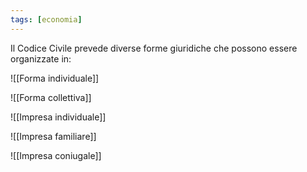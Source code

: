 ```yaml
---
tags: [economia]
---
```

Il Codice Civile prevede diverse forme giuridiche che possono essere  
organizzate in:  

![[Forma individuale]]

![[Forma collettiva]]

![[Impresa individuale]] 

![[Impresa familiare]]  

![[Impresa coniugale]]